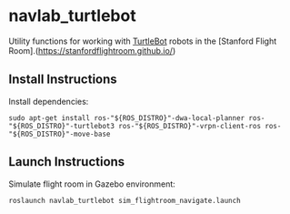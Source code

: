# navlab_turtlebot

Utility functions for working with [TurtleBot](https://www.robotis.us/turtlebot-3/) robots in the [Stanford Flight Room].(https://stanfordflightroom.github.io/)

## Install Instructions

Install dependencies:
```
sudo apt-get install ros-"${ROS_DISTRO}"-dwa-local-planner ros-"${ROS_DISTRO}"-turtlebot3 ros-"${ROS_DISTRO}"-vrpn-client-ros ros-"${ROS_DISTRO}"-move-base
```

## Launch Instructions

Simulate flight room in Gazebo environment:
```
roslaunch navlab_turtlebot sim_flightroom_navigate.launch
```
